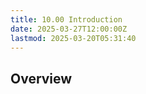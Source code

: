 ```yaml
---
title: 10.00 Introduction
date: 2025-03-27T12:00:00Z
lastmod: 2025-03-20T05:31:40
---
```


## Overview
